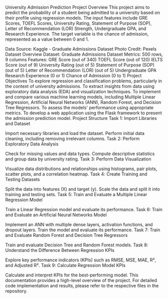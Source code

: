 University Admission Prediction
Project Overview
This project aims to predict the probability of a student being admitted to a university based on their profile using regression models. The input features include GRE Scores, TOEFL Scores, University Rating, Statement of Purpose (SOP), Letter of Recommendation (LOR) Strength, Undergraduate GPA, and Research Experience. The target variable is the chance of admission, represented as a value between 0 and 1.

Data Source: Kaggle - Graduate Admissions Dataset
Photo Credit: Pexels
Dataset Overview
Dataset: Graduate Admissions Dataset
Metrics: 500 rows, 9 columns
Features:
GRE Score (out of 340)
TOEFL Score (out of 120)
IELTS Score (out of 9)
University Rating (out of 5)
Statement of Purpose (SOP) (out of 5)
Letter of Recommendation (LOR) (out of 5)
Undergraduate GPA
Research Experience (0 or 1)
Chance of Admission (0 to 1)
Project Objectives
To explore regression and classification problems, particularly in the context of university admissions.
To extract insights from data using exploratory data analysis (EDA) and visualization techniques.
To implement and compare various machine learning models, including Multiple Linear Regression, Artificial Neural Networks (ANN), Random Forest, and Decision Tree Regressors.
To assess the models' performance using appropriate metrics.
To develop a web application using the Flask framework to present the admission prediction model.
Project Structure
Task 1: Import Libraries and Dataset

Import necessary libraries and load the dataset.
Perform initial data cleaning, including removing irrelevant columns.
Task 2: Perform Exploratory Data Analysis

Check for missing values and data types.
Compute descriptive statistics and group data by university rating.
Task 3: Perform Data Visualization

Visualize data distributions and relationships using histograms, pair plots, scatter plots, and a correlation heatmap.
Task 4: Create Training and Testing Datasets

Split the data into features (X) and target (y).
Scale the data and split it into training and testing sets.
Task 5: Train and Evaluate a Multiple Linear Regression Model

Train a Linear Regression model and evaluate its performance.
Task 6: Train and Evaluate an Artificial Neural Networks Model

Implement an ANN with multiple dense layers, activation functions, and dropout layers.
Train the model and evaluate its performance.
Task 7: Train and Evaluate Random Forest and Decision Tree Regressors

Train and evaluate Decision Tree and Random Forest models.
Task 8: Understand the Difference Between Regression KPIs

Explore key performance indicators (KPIs) such as RMSE, MSE, MAE, R², and Adjusted R².
Task 9: Calculate Regression Model KPIs

Calculate and interpret KPIs for the best-performing model.
This documentation provides a high-level overview of the project. For detailed code implementation and results, please refer to the respective files in the repository.